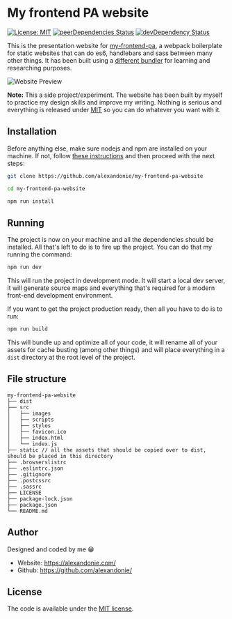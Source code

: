 # My frontend PA website

[![License: MIT](https://img.shields.io/badge/license-MIT-blue.svg)](https://opensource.org/licenses/MIT)
[![peerDependencies Status](https://img.shields.io/david/peer/alexandonie/my-frontend-pa-website.svg)](https://david-dm.org/alexandonie/my-frontend-pa-website?type=peer)
[![devDependency Status](https://img.shields.io/david/dev/alexandonie/my-frontend-pa-website.svg)](https://david-dm.org/alexandonie/my-frontend-pa-website?type=dev)

This is the presentation website for [my-frontend-pa](https://github.com/alexandonie/my-frontend-pa), a webpack boilerplate for static websites that can do es6, handlebars and sass between many other things. It has been built using a [different bundler](https://parceljs.org) for learning and researching purposes.

![Website Preview](https://stupefied-euler-a72577.netlify.com/12f31pw21dfs3sd3.jpg "My frontend PA website")


**Note:** This a side project/experiment. The website has been built by myself to practice my design skills and improve my writing. Nothing is serious and everything is released under [MIT](LICENSE) so you can do whatever you want with it.



## Installation

Before anything else, make sure nodejs and npm are installed on your machine. If not, follow [these instructions](https://docs.npmjs.com/downloading-and-installing-node-js-and-npm) and then proceed with the next steps:

```bash
git clone https://github.com/alexandonie/my-frontend-pa-website
```

```bash
cd my-frontend-pa-website
```

```bash
npm run install
```

## Running

The project is now on your machine and all the dependencies should be installed. All that's left to do is to fire up the project. You can do that my running the command:

```bash
npm run dev
```

This will run the project in development mode. It will start a local dev server, it will generate source maps and everything that's required for a modern front-end development environment.

If you want to get the project production ready, then all you have to do is to run:

```bash
npm run build
```

This will bundle up and optimize all of your code, it will rename all of your assets for cache busting (among other things) and will place everything in a `dist` directory at the root level of the project.

## File structure
```
my-frontend-pa-website
├── dist
├── src
│   ├── images
│   ├── scripts
│   ├── styles
│   ├── favicon.ico
│   ├── index.html
│   └── index.js
├── static // all the assets that should be copied over to dist, should be placed in this directory
├── .browserslistrc
├── .eslintrc.json
├── .gitignore
├── .postcssrc
├── .sassrc
├── LICENSE
├── package-lock.json
├── package.json
└── README.md
```

## Author

Designed and coded by me 😁

-   Website: <https://alexandonie.com/>
-   Github: <https://github.com/alexandonie/>

## License

The code is available under the [MIT license](LICENSE).
